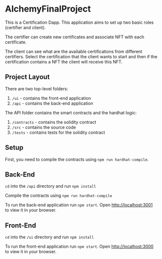 # AlchemyFinalProject

This is a Certification Dapp. This application aims to set up two basic roles (certifier and client).

The certifier can create new certificates and associate NFT with each certificate.

The client can see what are the available certifications from different certifiers. Select the certification that the client wants to start
and then if the certification contains a NFT the client will receive this NFT.

## Project Layout

There are two top-level folders:

1. `/ui` - contains the front-end application
2. `/api` - contains the back-end application

The API folder contains the smart contracts and the hardhat logic:

1. `/contracts` - contains the solidity contract
2. `/src` - contains the source code
3. `/tests` - contains tests for the solidity contract

## Setup

First, you need to compile the contracts using `npm run hardhat-compile`. 

## Back-End

`cd` into the `/api` directory and run `npm install`

Compile the contracts using `npm run hardhat-compile`

To run the back-end application run `npm start`. Open [http://localhost:3001](http://localhost:3001) to view it in your browser.


## Front-End

`cd` into the `/ui` directory and run `npm install`

To run the front-end application run `npm start`. Open [http://localhost:3000](http://localhost:3000) to view it in your browser.
